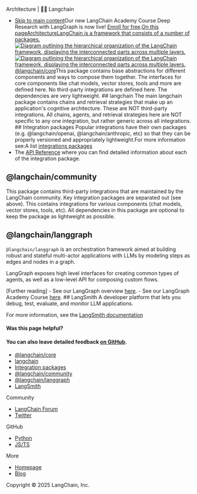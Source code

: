Architecture | 🦜️🔗 Langchain
- [Skip to main content](#__docusaurus_skipToContent_fallback)Our new LangChain Academy Course Deep Research with LangGraph is now live! [Enroll for free](https://academy.langchain.com/courses/deep-research-with-langgraph/?utm_medium=internal&utm_source=docs&utm_campaign=q3-2025_deep-research-course_co).[On this pageArchitectureLangChain is a framework that consists of a number of packages.![Diagram outlining the hierarchical organization of the LangChain framework, displaying the interconnected parts across multiple layers. ](/svg/langchain_stack_062024.svg)![Diagram outlining the hierarchical organization of the LangChain framework, displaying the interconnected parts across multiple layers. ](/svg/langchain_stack_062024_dark.svg)@langchain/core​](#langchaincore)This package contains base abstractions for different components and ways to compose them together. The interfaces for core components like chat models, vector stores, tools and more are defined here. No third-party integrations are defined here. The dependencies are very lightweight. ## langchain[​](#langchain) The main langchain package contains chains and retrieval strategies that make up an application&#x27;s cognitive architecture. These are NOT third-party integrations. All chains, agents, and retrieval strategies here are NOT specific to any one integration, but rather generic across all integrations. ## Integration packages[​](#integration-packages) Popular integrations have their own packages (e.g. @langchain/openai, @langchain/anthropic, etc) so that they can be properly versioned and appropriately lightweight.For more information see:A list [integrations packages](/docs/integrations/platforms/)
- The [API Reference](https://api.js.langchain.com/) where you can find detailed information about each of the integration package.

## @langchain/community[​](#langchaincommunity)

This package contains third-party integrations that are maintained by the LangChain community. Key integration packages are separated out (see above). This contains integrations for various components (chat models, vector stores, tools, etc). All dependencies in this package are optional to keep the package as lightweight as possible.

## @langchain/langgraph[​](#langchainlanggraph)

`@langchain/langgraph` is an orchestration framework aimed at building robust and stateful multi-actor applications with LLMs by modeling steps as edges and nodes in a graph.

LangGraph exposes high level interfaces for creating common types of agents, as well as a low-level API for composing custom flows.

[Further reading] - See our LangGraph overview [here](https://langchain-ai.github.io/langgraphjs/concepts/high_level/#core-principles). - See our LangGraph Academy Course [here](https://academy.langchain.com/courses/intro-to-langgraph). ## LangSmith[​](#langsmith) A developer platform that lets you debug, test, evaluate, and monitor LLM applications.

For more information, see the [LangSmith documentation](https://docs.smith.langchain.com)

#### Was this page helpful?



#### You can also leave detailed feedback [on GitHub](https://github.com/langchain-ai/langchainjs/issues/new?assignees=&labels=03+-+Documentation&projects=&template=documentation.yml&title=DOC%3A+%3CPlease+write+a+comprehensive+title+after+the+%27DOC%3A+%27+prefix%3E).

- [@langchain/core](#langchaincore)
- [langchain](#langchain)
- [Integration packages](#integration-packages)
- [@langchain/community](#langchaincommunity)
- [@langchain/langgraph](#langchainlanggraph)
- [LangSmith](#langsmith)

Community

- [LangChain Forum](https://forum.langchain.com/)
- [Twitter](https://twitter.com/LangChainAI)

GitHub

- [Python](https://github.com/langchain-ai/langchain)
- [JS/TS](https://github.com/langchain-ai/langchainjs)

More

- [Homepage](https://langchain.com)
- [Blog](https://blog.langchain.dev)

Copyright © 2025 LangChain, Inc.